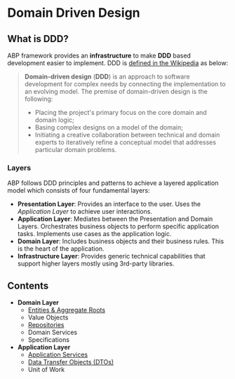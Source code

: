 # Domain Driven Design

## What is DDD?

ABP framework provides an **infrastructure** to make **DDD** based development easier to implement. DDD is [defined in the Wikipedia](https://en.wikipedia.org/wiki/Domain-driven_design) as below:

> **Domain-driven design** (**DDD**) is an approach to software development for complex needs by connecting the implementation to an evolving model. The premise of domain-driven design is the following:
>
> - Placing the project's primary focus on the core domain and domain logic;
> - Basing complex designs on a model of the domain;
> - Initiating a creative collaboration between technical and domain experts to iteratively refine a conceptual model that addresses particular domain problems.

### Layers

ABP follows DDD principles and patterns to achieve a layered application model which consists of four fundamental layers:

- **Presentation Layer**: Provides an interface to the user. Uses the *Application Layer* to achieve user interactions.
- **Application Layer**: Mediates between the Presentation and Domain Layers. Orchestrates business objects to perform specific application tasks. Implements use cases as the application logic.
- **Domain Layer**: Includes business objects and their business rules. This is the heart of the application.
- **Infrastructure Layer**: Provides generic technical capabilities that support higher layers mostly using 3rd-party libraries.

## Contents

* **Domain Layer**
  * [Entities & Aggregate Roots](Entities.md)
  * Value Objects
  * [Repositories](Repositories.md)
  * Domain Services
  * Specifications
* **Application Layer**
  * [Application Services](Application-Services.md)
  * [Data Transfer Objects (DTOs)](Data-Transfer-Objects.md)
  * Unit of Work